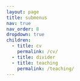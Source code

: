 ```yaml
---
layout: page
title: submenus
nav: true
nav_order: 8
dropdown: true
children:
  - title: cv
    permalink: /cv/
  - title: divider
  - title: teaching
    permalink: /teaching/
---
```


